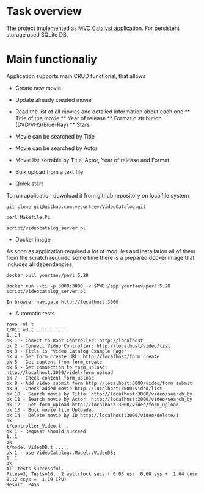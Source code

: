 
# Task overview

The project implemented as MVC Catalyst application. For persistent storage used SQLite DB. 

# Main functionaliy

Application supports main CRUD functional, that allows
* Create new movie
* Update already created movie
* Read the list of all movies and detailed information about each one
** Title of the movie
** Year of release
** Format distribution (DVD/VHS/Blue-Ray)
** Stars
* Movie can be searched by Title
* Movie can be searched by Actor
* Movie list sortable by Title, Actor, Year of release and Format
* Bulk upload from a text file

* Quick start

To run application download it from github repository on localfile system

```
git clone git@github.com:vyourtaev/VideoCatalog.git 

perl Makefile.PL

script/videocatalog_server.pl 
```

* Docker image

As soon as application required a lot of modules and installation all of them from the scratch required some time there is a prepared docker image that includes all dependencies

```
docker pull yourtaev/perl:5.28

docker run --ti -p 3000:3000 -v $PWD:/app yourtaev/perl:5.28 script/videocatalog_server.pl

In browser navigate http://localhost:3000

```

* Automatic tests

```
rove -vl t
t/01crud.t ............ 
1..14
ok 1 - Conect to Root Controller: http://localhost
ok 2 - Connect Video Controller: http://localhost/video/list
ok 3 - Title is "Video Catalog Example Page"
ok 4 - Get form_create URL: http://localhost/form_create
ok 5 - Get content from form_create
ok 6 - Get connection to form_upload: http://localhost:3000/videl/form_upload
ok 7 - Check content form_upload
ok 8 - Add video submit form http://localhost:3000/video/form_submit
ok 9 - Check added movie http://localhost:3000/video/list
ok 10 - Search movie by Title: http://localhost:3000/video/search_by
ok 11 - Search movie by Actor: http://localhost:3000/video/search_by
ok 12 - Get form_upload http://localhost:3000/video/form_upload
ok 13 - Bulk movie file Uploaded
ok 14 - Delete movie by ID http://localhost:3000/video/delete/1
ok
t/controller_Video.t .. 
ok 1 - Request should succeed
1..1
ok
t/model_VideoDB.t ..... 
ok 1 - use VideoCatalog::Model::VideoDB;
1..1
ok
All tests successful.
Files=3, Tests=16,  2 wallclock secs ( 0.03 usr  0.00 sys +  1.04 cusr  0.12 csys =  1.19 CPU)
Result: PASS
```






 

